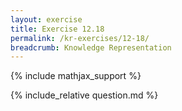 ```yaml
---
layout: exercise
title: Exercise 12.18
permalink: /kr-exercises/12-18/
breadcrumb: Knowledge Representation
---
```


{% include mathjax_support %}

<div><i class="arrow-up loader" data-chapter="kr-exercises" data-exercise="ex_18" data-rating="0"></i></div>
{% include_relative question.md %}
